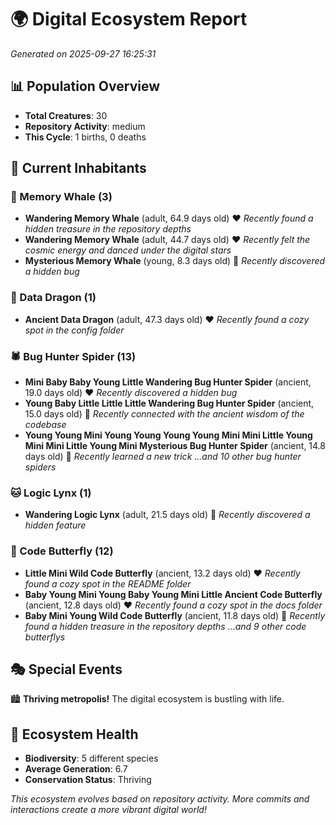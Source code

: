 # 🌍 Digital Ecosystem Report
*Generated on 2025-09-27 16:25:31*

## 📊 Population Overview
- **Total Creatures**: 30
- **Repository Activity**: medium
- **This Cycle**: 1 births, 0 deaths

## 👥 Current Inhabitants

### 🐋 Memory Whale (3)
- **Wandering Memory Whale** (adult, 64.9 days old) ❤️
  *Recently found a hidden treasure in the repository depths*
- **Wandering Memory Whale** (adult, 44.7 days old) ❤️
  *Recently felt the cosmic energy and danced under the digital stars*
- **Mysterious Memory Whale** (young, 8.3 days old) 💚
  *Recently discovered a hidden bug*

### 🐉 Data Dragon (1)
- **Ancient Data Dragon** (adult, 47.3 days old) ❤️
  *Recently found a cozy spot in the config folder*

### 🕷️ Bug Hunter Spider (13)
- **Mini Baby Baby Young Little Wandering Bug Hunter Spider** (ancient, 19.0 days old) ❤️
  *Recently discovered a hidden bug*
- **Young Baby Little Little Little Wandering Bug Hunter Spider** (ancient, 15.0 days old) 💛
  *Recently connected with the ancient wisdom of the codebase*
- **Young Young Mini Young Young Young Young Mini Mini Little Young Mini Mini Little Young Mini Mysterious Bug Hunter Spider** (ancient, 14.8 days old) 💛
  *Recently learned a new trick*
  *...and 10 other bug hunter spiders*

### 🐱 Logic Lynx (1)
- **Wandering Logic Lynx** (adult, 21.5 days old) 💚
  *Recently discovered a hidden feature*

### 🦋 Code Butterfly (12)
- **Little Mini Wild Code Butterfly** (ancient, 13.2 days old) ❤️
  *Recently found a cozy spot in the README folder*
- **Baby Young Mini Young Baby Young Mini Little Ancient Code Butterfly** (ancient, 12.8 days old) ❤️
  *Recently found a cozy spot in the docs folder*
- **Baby Mini Young Wild Code Butterfly** (ancient, 11.8 days old) 💛
  *Recently found a hidden treasure in the repository depths*
  *...and 9 other code butterflys*

## 🎭 Special Events

🏙️ **Thriving metropolis!** The digital ecosystem is bustling with life.

## 🔬 Ecosystem Health
- **Biodiversity**: 5 different species
- **Average Generation**: 6.7
- **Conservation Status**: Thriving

*This ecosystem evolves based on repository activity. More commits and interactions create a more vibrant digital world!*